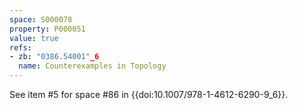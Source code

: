 ```yaml
---
space: S000078
property: P000051
value: true
refs:
- zb: "0386.54001"_6
  name: Counterexamples in Topology
---
```


See item #5 for space #86 in {{doi:10.1007/978-1-4612-6290-9_6}}.
